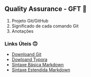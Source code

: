 ## Quality Assurance - GFT :100:

1. Projeto Git/GitHub
2. Significado de cada comando Git
3. Anotações



### Links Úteis :upside_down_face:

- [Downloand Git](https://git-scm.com/downloads)
- [Dowloand Typora](https://typora.io/)
- [Sintaxe Básica Markdown](https://www.markdownguide.org/basic-syntax/)
- [Sintaxe Estendida Markdown](https://www.markdownguide.org/extended-syntax/)
